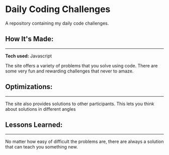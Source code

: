 # Daily Coding Challenges

A repository containing my daily code challenges.

## How It's Made:
---
**Tech used:** Javascript

The site offers a variety of problems that you solve using code. There are some very fun and rewarding challenges that never to amaze.

## Optimizations:
---
The site also provides solutions to other participants. This lets you think about solutions in different angles

## Lessons Learned:
---
No matter how easy of difficult the problems are, there are always a solution that can teach you something new.